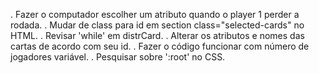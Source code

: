 . Fazer o computador escolher um atributo quando o player 1 perder a rodada. 
. Mudar de class para id em section class="selected-cards" no HTML.
. Revisar 'while' em distrCard.
. Alterar os atributos e nomes das cartas de acordo com seu id.
. Fazer o código funcionar com número de jogadores variável.
. Pesquisar sobre ':root' no CSS.